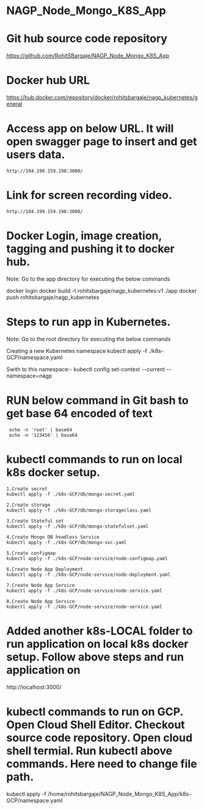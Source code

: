 # NAGP_Node_Mongo_K8S_App

# Git hub source code repository
https://github.com/RohitSBargaje/NAGP_Node_Mongo_K8S_App


# Docker hub URL
https://hub.docker.com/repository/docker/rohitsbargaje/nagp_kubernetes/general


# Access app on below URL. It will open swagger page to insert and get users data.
```
http://104.199.159.198:3000/
```


# Link for screen recording video.
```
http://104.199.159.198:3000/
```


# Docker Login, image creation, tagging and pushing it to docker hub.

Note: Go to the app directory for executing the below commands

docker login
docker build -t rohitsbargaje/nagp_kubernetes:v1 ./app
docker push rohitsbargaje/nagp_kubernetes


# Steps to run app in Kubernetes.

Note: Go to the root directory for executing the below commands

Creating a new Kubernetes namespace
kubectl apply -f ./k8s-GCP/namespace.yaml

Swith to this namespace:-
kubectl config set-context --current --namespace=nagp


# RUN below command in Git bash to get base 64 encoded of text
```
 echo -n 'root' | base64
 echo -n '123456' | base64
```


# kubectl commands to run on local k8s docker setup.
```
1.Create secret
kubectl apply -f ./k8s-GCP/db/mongo-secret.yaml

2.Create storage
kubectl apply -f ./k8s-GCP/db/mongo-storageclass.yaml

3.Create Stateful set
kubectl apply -f ./k8s-GCP/db/mongo-statefulset.yaml

4.Create Mongo DB headless Service
kubectl apply -f ./k8s-GCP/db/mongo-svc.yaml

5.Create configmap
kubectl apply -f ./k8s-GCP/node-service/node-configmap.yaml

6.Create Node App Deployment
kubectl apply -f ./k8s-GCP/node-service/node-deployment.yaml

7.Create Node App Service
kubectl apply -f ./k8s-GCP/node-service/node-service.yaml

8.Create Node App Service
kubectl apply -f ./k8s-GCP/node-service/node-service.yaml
```


# Added another k8s-LOCAL folder to run application on local k8s docker setup. Follow above steps and run application on
http://localhost:3000/



# kubectl commands to run on GCP. Open Cloud Shell Editor. Checkout source code repository. Open cloud shell termial. Run kubectl above commands. Here need to change file path.
kubectl apply -f /home/rohitsbargaje/NAGP_Node_Mongo_K8S_App/k8s-GCP/namespace.yaml
